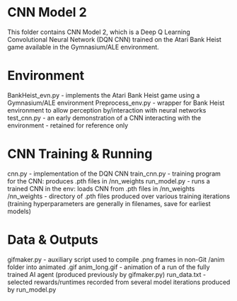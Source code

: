 # CNN Model 2
This folder contains CNN Model 2, which is a Deep Q Learning Convolutional Neural Network (DQN CNN) trained on the Atari Bank Heist game available in the Gymnasium/ALE environment.

# Environment
BankHeist_evn.py - implements the Atari Bank Heist game using a Gymnasium/ALE environment
Preprocess_env.py - wrapper for Bank Heist environment to allow perception by/interaction with neural networks
test_cnn.py - an early demonstration of a CNN interacting with the environment - retained for reference only

# CNN Training & Running
cnn.py - implementation of the DQN CNN
train_cnn.py - training program for the CNN: produces .pth files in /nn_weights
run_model.py - runs a trained CNN in the env: loads CNN from .pth files in /nn_weights
/nn_weights - directory of .pth files produced over various training iterations
  (training hyperparameters are generally in filenames, save for earliest models)

# Data & Outputs
gifmaker.py - auxiliary script used to compile .png frames in non-Git /anim folder into animated .gif
anim_long.gif - animation of a run of the fully trained AI agent (produced previously by gifmaker.py)
run_data.txt - selected rewards/runtimes recorded from several model iterations produced by run_model.py
